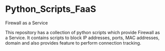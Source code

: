 # Python_Scripts_FaaS
Firewall as a Service

This repository has a collection of python scripts which provide Firewall as a Service. It contains scripts to block IP addresses, ports,
MAC addresses, domain and also provides feature to perform connection tracking.
